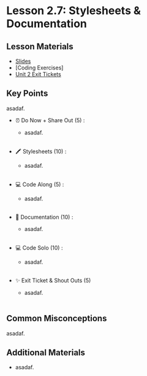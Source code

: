 # Lesson 2.7: Stylesheets & Documentation

## Lesson Materials
- [Slides](https://docs.google.com/presentation/d/1qbyZ5krMbyU7dyG7M0reNCe3RhPtc6Hj_OYjhM1I26w/edit?usp=sharing)
- [Coding Exercises]
- [Unit 2 Exit Tickets](https://forms.gle/UWFoGfzJGQZqeeb59)

## Key Points
asadaf.


- ⏰ Do Now + Share Out (5) : 
    -  asadaf. <br><br>

- 🖍️ Stylesheets (10) : 
    - asadaf.<br><br>

- 💻 Code Along (5) :
    - asadaf.<br><br>

- 📑 Documentation (10) : 
    - asadaf. <br><br>

- 💻 Code Solo (10) : 
    - asadaf. <br><br>

- ✨ Exit Ticket & Shout Outs (5)
    - asadaf. <br><br>


## Common Misconceptions
asadaf.


## Additional Materials
- asadaf.
